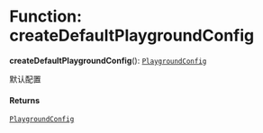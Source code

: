 # Function: createDefaultPlaygroundConfig

**createDefaultPlaygroundConfig**(): [`PlaygroundConfig`](/en/auto-docs/playground-react/variables/PlaygroundConfig-1.md)

默认配置

#### Returns

[`PlaygroundConfig`](/en/auto-docs/playground-react/variables/PlaygroundConfig-1.md)
